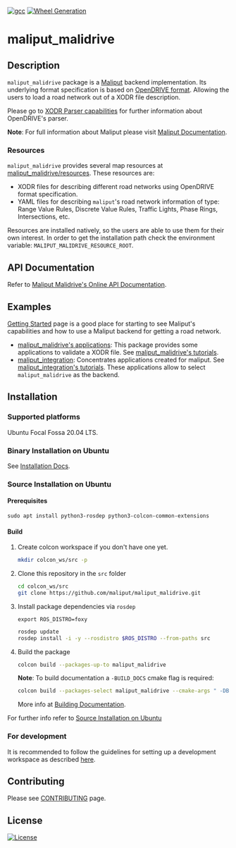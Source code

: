[![gcc](https://github.com/maliput/maliput_malidrive/actions/workflows/build.yml/badge.svg)](https://github.com/maliput/maliput_malidrive/actions/workflows/build.yml) [![Wheel Generation](https://github.com/maliput/maliput_malidrive/actions/workflows/wheel_generation.yml/badge.svg?branch=main)](https://github.com/maliput/maliput_malidrive/actions/workflows/wheel_generation.yml)

# maliput_malidrive

## Description

`maliput_malidrive` package is a [Maliput](https://github.com/maliput/maliput) backend implementation.
Its underlying format specification is based on [OpenDRIVE format](https://www.asam.net/standards/detail/opendrive/). Allowing the users to load a road network out of a XODR file description.

Please go to [XODR Parser capabilities](src/maliput_malidrive/xodr/README.md) for further information about OpenDRIVE's parser.

**Note**: For full information about Maliput please visit [Maliput Documentation](https://maliput.readthedocs.io/en/latest/index.html).

### Resources

`maliput_malidrive` provides several map resources at [maliput_malidrive/resources](resources).
These resources are:
 - XODR files for describing different road networks using OpenDRIVE format specification.
 - YAML files for describing `maliput`'s road network information of type: Range Value Rules, Discrete Value Rules, Traffic Lights, Phase Rings, Intersections, etc.

Resources are installed natively, so the users are able to use them for their own interest.
In order to get the installation path check the environment variable: `MALIPUT_MALIDRIVE_RESOURCE_ROOT`.

## API Documentation

Refer to [Maliput Malidrive's Online API Documentation](https://maliput.readthedocs.io/en/latest/html/deps/maliput_malidrive/html/index.html).

## Examples

[Getting Started](https://maliput.readthedocs.io/en/latest/getting_started.html) page is a good place for starting to see Maliput's capabilities and how to use a Maliput backend for getting a road network.

 - [maliput_malidrive's applications](https://github.com/maliput/maliput_malidrive/blob/francocipollone/improve_readme/src/applications): This package provides some applications to validate a XODR file. See [maliput_malidrive's tutorials](https://maliput.readthedocs.io/en/latest/html/deps/maliput_malidrive/html/tutorials.html).
 - [maliput_integration](https://github.com/maliput/maliput_integration): Concentrates applications created for maliput. See [maliput_integration's tutorials](https://maliput.readthedocs.io/en/latest/html/deps/maliput_integration/html/integration_tutorials.html). These applications allow to select `maliput_malidrive` as the backend.

## Installation

### Supported platforms

Ubuntu Focal Fossa 20.04 LTS.

### Binary Installation on Ubuntu

See [Installation Docs](https://maliput.readthedocs.io/en/latest/installation.html#binary-installation-on-ubuntu).

### Source Installation on Ubuntu

#### Prerequisites

```
sudo apt install python3-rosdep python3-colcon-common-extensions
```

#### Build

1. Create colcon workspace if you don't have one yet.
    ```sh
    mkdir colcon_ws/src -p
    ```

2. Clone this repository in the `src` folder
    ```sh
    cd colcon_ws/src
    git clone https://github.com/maliput/maliput_malidrive.git
    ```

3. Install package dependencies via `rosdep`
    ```
    export ROS_DISTRO=foxy
    ```
    ```sh
    rosdep update
    rosdep install -i -y --rosdistro $ROS_DISTRO --from-paths src
    ```

4. Build the package
    ```sh
    colcon build --packages-up-to maliput_malidrive
    ```

    **Note**: To build documentation a `-BUILD_DOCS` cmake flag is required:
    ```sh
    colcon build --packages-select maliput_malidrive --cmake-args " -DBUILD_DOCS=On"
    ```
    More info at [Building Documentation](https://maliput.readthedocs.io/en/latest/developer_guidelines.html#building-the-documentation).

For further info refer to [Source Installation on Ubuntu](https://maliput.readthedocs.io/en/latest/installation.html#source-installation-on-ubuntu)


### For development

It is recommended to follow the guidelines for setting up a development workspace as described [here](https://maliput.readthedocs.io/en/latest/developer_setup.html).

## Contributing

Please see [CONTRIBUTING](https://maliput.readthedocs.io/en/latest/contributing.html) page.

## License

[![License](https://img.shields.io/badge/License-BSD_3--Clause-blue.svg)](https://github.com/maliput/maliput_malidrive/blob/main/LICENSE)
